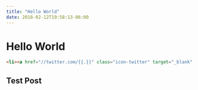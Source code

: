 ```yaml
---
title: "Hello World"
date: 2018-02-12T19:58:13-06:00
---
```


# Hello World

```html
<li><a href="//twitter.com/{{.}}" class="icon-twitter" target="_blank" title="Twitter"></a></li>
```

## Test Post
